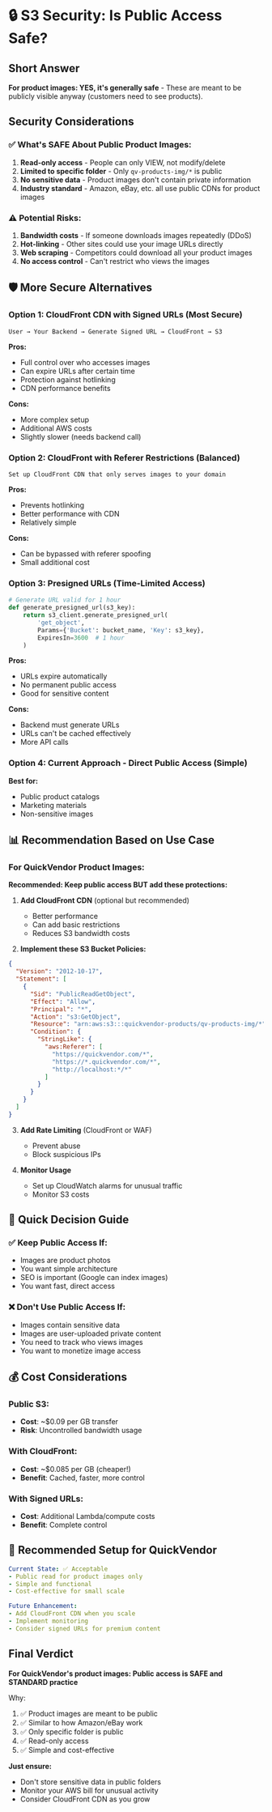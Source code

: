 # 🔒 S3 Security: Is Public Access Safe?

## Short Answer
**For product images: YES, it's generally safe** - These are meant to be publicly visible anyway (customers need to see products).

## Security Considerations

### ✅ What's SAFE About Public Product Images:
1. **Read-only access** - People can only VIEW, not modify/delete
2. **Limited to specific folder** - Only `qv-products-img/*` is public
3. **No sensitive data** - Product images don't contain private information
4. **Industry standard** - Amazon, eBay, etc. all use public CDNs for product images

### ⚠️ Potential Risks:
1. **Bandwidth costs** - If someone downloads images repeatedly (DDoS)
2. **Hot-linking** - Other sites could use your image URLs directly
3. **Web scraping** - Competitors could download all your product images
4. **No access control** - Can't restrict who views the images

## 🛡️ More Secure Alternatives

### Option 1: CloudFront CDN with Signed URLs (Most Secure)
```
User → Your Backend → Generate Signed URL → CloudFront → S3
```
**Pros:**
- Full control over who accesses images
- Can expire URLs after certain time
- Protection against hotlinking
- CDN performance benefits

**Cons:**
- More complex setup
- Additional AWS costs
- Slightly slower (needs backend call)

### Option 2: CloudFront with Referer Restrictions (Balanced)
```
Set up CloudFront CDN that only serves images to your domain
```
**Pros:**
- Prevents hotlinking
- Better performance with CDN
- Relatively simple

**Cons:**
- Can be bypassed with referer spoofing
- Small additional cost

### Option 3: Presigned URLs (Time-Limited Access)
```python
# Generate URL valid for 1 hour
def generate_presigned_url(s3_key):
    return s3_client.generate_presigned_url(
        'get_object',
        Params={'Bucket': bucket_name, 'Key': s3_key},
        ExpiresIn=3600  # 1 hour
    )
```
**Pros:**
- URLs expire automatically
- No permanent public access
- Good for sensitive content

**Cons:**
- Backend must generate URLs
- URLs can't be cached effectively
- More API calls

### Option 4: Current Approach - Direct Public Access (Simple)
**Best for:**
- Public product catalogs
- Marketing materials
- Non-sensitive images

## 📊 Recommendation Based on Use Case

### For QuickVendor Product Images:
**Recommended: Keep public access BUT add these protections:**

1. **Add CloudFront CDN** (optional but recommended)
   - Better performance
   - Can add basic restrictions
   - Reduces S3 bandwidth costs

2. **Implement these S3 Bucket Policies:**
```json
{
  "Version": "2012-10-17",
  "Statement": [
    {
      "Sid": "PublicReadGetObject",
      "Effect": "Allow",
      "Principal": "*",
      "Action": "s3:GetObject",
      "Resource": "arn:aws:s3:::quickvendor-products/qv-products-img/*",
      "Condition": {
        "StringLike": {
          "aws:Referer": [
            "https://quickvendor.com/*",
            "https://*.quickvendor.com/*",
            "http://localhost:*/*"
          ]
        }
      }
    }
  ]
}
```

3. **Add Rate Limiting** (CloudFront or WAF)
   - Prevent abuse
   - Block suspicious IPs

4. **Monitor Usage**
   - Set up CloudWatch alarms for unusual traffic
   - Monitor S3 costs

## 🎯 Quick Decision Guide

### ✅ Keep Public Access If:
- Images are product photos
- You want simple architecture
- SEO is important (Google can index images)
- You want fast, direct access

### ❌ Don't Use Public Access If:
- Images contain sensitive data
- Images are user-uploaded private content
- You need to track who views images
- You want to monetize image access

## 💰 Cost Considerations

### Public S3:
- **Cost**: ~$0.09 per GB transfer
- **Risk**: Uncontrolled bandwidth usage

### With CloudFront:
- **Cost**: ~$0.085 per GB (cheaper!)
- **Benefit**: Cached, faster, more control

### With Signed URLs:
- **Cost**: Additional Lambda/compute costs
- **Benefit**: Complete control

## 🚀 Recommended Setup for QuickVendor

```yaml
Current State: ✅ Acceptable
- Public read for product images only
- Simple and functional
- Cost-effective for small scale

Future Enhancement: 
- Add CloudFront CDN when you scale
- Implement monitoring
- Consider signed URLs for premium content
```

## Final Verdict

**For QuickVendor's product images: Public access is SAFE and STANDARD practice**

Why:
1. ✅ Product images are meant to be public
2. ✅ Similar to how Amazon/eBay work
3. ✅ Only specific folder is public
4. ✅ Read-only access
5. ✅ Simple and cost-effective

**Just ensure:**
- Don't store sensitive data in public folders
- Monitor your AWS bill for unusual activity
- Consider CloudFront CDN as you grow
